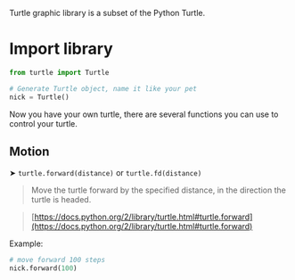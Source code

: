 Turtle graphic library is a subset of the Python Turtle.

# Import library

```python
from turtle import Turtle

# Generate Turtle object, name it like your pet
nick = Turtle()
```

Now you have your own turtle, there are several functions you can use to control your turtle.

## Motion

➤ ```turtle.forward(distance)``` or ```turtle.fd(distance)```

> Move the turtle forward by the specified distance, in the direction the turtle is headed.

> [https://docs.python.org/2/library/turtle.html#turtle.forward](https://docs.python.org/2/library/turtle.html#turtle.forward)

Example:

```python
# move forward 100 steps
nick.forward(100)
```
